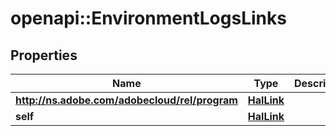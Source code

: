 # openapi::EnvironmentLogsLinks

## Properties
Name | Type | Description | Notes
------------ | ------------- | ------------- | -------------
**http://ns.adobe.com/adobecloud/rel/program** | [**HalLink**](HalLink.md) |  | [optional] 
**self** | [**HalLink**](HalLink.md) |  | [optional] 


